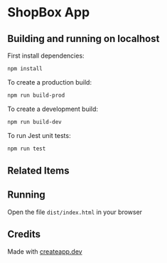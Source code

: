 # ShopBox App

## Building and running on localhost

First install dependencies:

```sh
npm install
```

To create a production build:

```sh
npm run build-prod
```

To create a development build:

```sh
npm run build-dev
```

To run Jest unit tests:

```sh
npm run test
```

## Related Items


## Running

Open the file `dist/index.html` in your browser

## Credits

Made with [createapp.dev](https://createapp.dev/)


